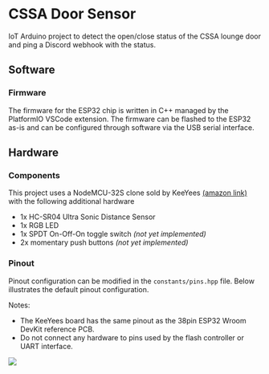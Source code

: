 # CSSA Door Sensor

IoT Arduino project to detect the open/close status of the CSSA lounge door and ping a Discord webhook with the status.

## Software

### Firmware

The firmware for the ESP32 chip is written in C++ managed by the PlatformIO VSCode extension. The firmware can be flashed to the ESP32 as-is and can be configured through software via the USB serial interface.

## Hardware

### Components

This project uses a NodeMCU-32S clone sold by KeeYees [(amazon link)](https://www.amazon.ca/dp/B07QCP2451) with the following additional hardware

- 1x HC-SR04 Ultra Sonic Distance Sensor
- 1x RGB LED
- 1x SPDT On-Off-On toggle switch *(not yet implemented)*
- 2x momentary push buttons *(not yet implemented)*

### Pinout

Pinout configuration can be modified in the `constants/pins.hpp` file. Below illustrates the default pinout configuration.

Notes:
- The KeeYees board has the same pinout as the 38pin ESP32 Wroom DevKit reference PCB.
- Do not connect any hardware to pins used by the flash controller or UART interface.

![](https://i.imgur.com/HRISoJM.png)